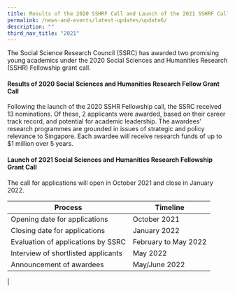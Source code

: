 ```yaml
---
title: Results of the 2020 SSHRF Call and Launch of the 2021 SSHRF Call
permalink: /news-and-events/latest-updates/update6/
description: ""
third_nav_title: "2021"
---
```



The Social Science Research Council (SSRC) has awarded two promising young academics under the 2020 Social Sciences and Humanities Research (SSHR) Fellowship grant call.

#### **Results of 2020 Social Sciences and Humanities Research Fellow Grant Call**
Following the launch of the 2020 SSHR Fellowship call, the SSRC received 13 nominations. Of these, 2 applicants were awarded, based on their career track record, and potential for academic leadership. The awardees’ research programmes are grounded in issues of strategic and policy relevance to Singapore. Each awardee will receive research funds of up to $1 million over 5 years.

#### **Launch of 2021 Social Sciences and Humanities Research Fellowship Grant Call**
The call for applications will open in October 2021 and close in January 2022.

|  Process |   Timeline  |
|---|---|
|  Opening date for applications |   October 2021 |
|  Closing date for applications |   January 2022 |
|  Evaluation of applications by SSRC |   February to May 2022  |
|  Interview of shortlisted applicants |   May 2022 |
|  Announcement of awardees |   May/June 2022 |
|